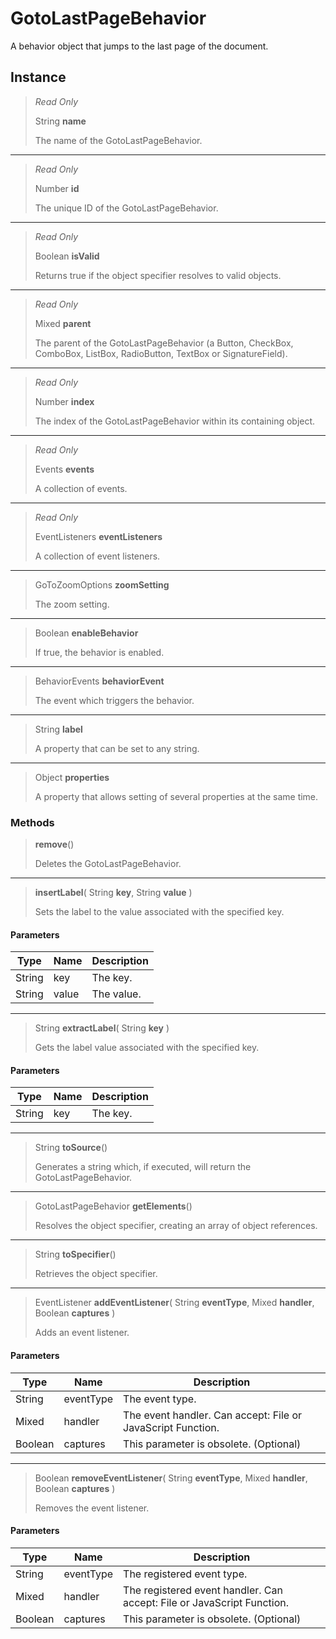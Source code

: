 # GotoLastPageBehavior
A behavior object that jumps to the last page of the document.

## Instance
> *Read Only* 
> 
> String **name** 
>
> The name of the GotoLastPageBehavior.
*** 
> *Read Only* 
> 
> Number **id** 
>
> The unique ID of the GotoLastPageBehavior.
*** 
> *Read Only* 
> 
> Boolean **isValid** 
>
> Returns true if the object specifier resolves to valid objects.
*** 
> *Read Only* 
> 
> Mixed **parent** 
>
> The parent of the GotoLastPageBehavior (a Button, CheckBox, ComboBox, ListBox, RadioButton, TextBox or SignatureField).
*** 
> *Read Only* 
> 
> Number **index** 
>
> The index of the GotoLastPageBehavior within its containing object.
*** 
> *Read Only* 
> 
> Events **events** 
>
> A collection of events.
*** 
> *Read Only* 
> 
> EventListeners **eventListeners** 
>
> A collection of event listeners.
*** 
> GoToZoomOptions **zoomSetting** 
>
> The zoom setting.
*** 
> Boolean **enableBehavior** 
>
> If true, the behavior is enabled.
*** 
> BehaviorEvents **behaviorEvent** 
>
> The event which triggers the behavior.
*** 
> String **label** 
>
> A property that can be set to any string.
*** 
> Object **properties** 
>
> A property that allows setting of several properties at the same time.

### Methods
> **remove**()
> 
> Deletes the GotoLastPageBehavior.
*** 
> **insertLabel**( String **key**, String **value** )
> 
> Sets the label to the value associated with the specified key.
#### Parameters
| Type | Name | Description |
|---|---|---|
| String | key | The key. |
| String | value | The value. |

*** 
> String **extractLabel**( String **key** )
> 
> Gets the label value associated with the specified key.
#### Parameters
| Type | Name | Description |
|---|---|---|
| String | key | The key. |

*** 
> String **toSource**()
> 
> Generates a string which, if executed, will return the GotoLastPageBehavior.
*** 
> GotoLastPageBehavior **getElements**()
> 
> Resolves the object specifier, creating an array of object references.
*** 
> String **toSpecifier**()
> 
> Retrieves the object specifier.
*** 
> EventListener **addEventListener**( String **eventType**, Mixed **handler**, Boolean **captures** )
> 
> Adds an event listener.
#### Parameters
| Type | Name | Description |
|---|---|---|
| String | eventType | The event type. |
| Mixed | handler | The event handler. Can accept: File or JavaScript Function. |
| Boolean | captures | This parameter is obsolete. (Optional) |

*** 
> Boolean **removeEventListener**( String **eventType**, Mixed **handler**, Boolean **captures** )
> 
> Removes the event listener.
#### Parameters
| Type | Name | Description |
|---|---|---|
| String | eventType | The registered event type. |
| Mixed | handler | The registered event handler. Can accept: File or JavaScript Function. |
| Boolean | captures | This parameter is obsolete. (Optional) |


